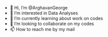- 👋 Hi, I’m @ArghavanGeorge
- 👀 I’m interested in Data Analyses
- 🌱 I’m currently learning about work on codes
- 💞️ I’m looking to collaborate on my codes
- 📫 How to reach me by my mail

<!---
ArghavanGeorge/ArghavanGeorge is a ✨ special ✨ repository because its `README.md` (this file) appears on your GitHub profile.
You can click the Preview link to take a look at your changes.
--->
